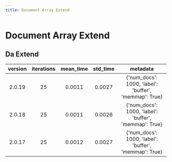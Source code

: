 ```yaml
---
title: Document Array Extend
---
```

# Document Array Extend

## Da Extend

| version | iterations | mean_time | std_time | metadata |
| :---: | :---: | :---: | :---: | :---: |
| 2.0.19 | 25 | 0.0011 | 0.0027 | {'num_docs': 1000, 'label': 'buffer', 'memmap': True} |
| 2.0.18 | 25 | 0.0011 | 0.0026 | {'num_docs': 1000, 'label': 'buffer', 'memmap': True} |
| 2.0.17 | 25 | 0.0012 | 0.0027 | {'num_docs': 1000, 'label': 'buffer', 'memmap': True} |
